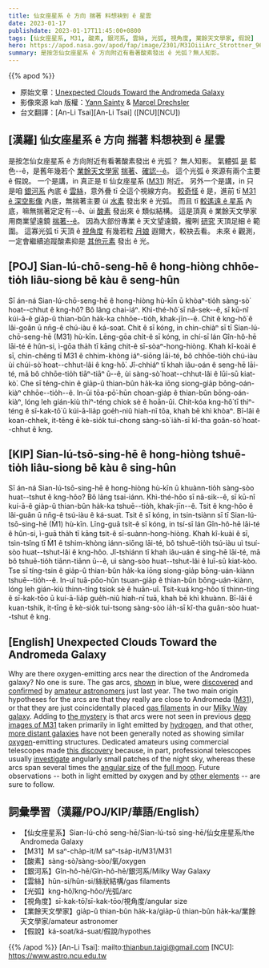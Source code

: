 ```yaml
---
title: 仙女座星系 ê 方向 揣著 料想袂到 ê 星雲
date: 2023-01-17
publishdate: 2023-01-17T11:45:00+0800
tags: [仙女座星系, M31, 酸素, 銀河系, 雲絲, 光弧, 視角度, 業餘天文學家, 假說]
hero: https://apod.nasa.gov/apod/fap/image/2301/M31OiiiArc_Strottner_960.jpg
summary: 是按怎仙女座星系 ê 方向附近有看著酸素發出 ê 光弧？無人知影。
---
```


{{% apod %}}

- 原始文章：[Unexpected Clouds Toward the Andromeda Galaxy](https://apod.nasa.gov/apod/ap230117.html)
- 影像來源 kah 版權：[Yann Sainty](https://www.astrobin.com/users/yann_sainty/) & [Marcel Drechsler](http://www.marcel-drechsler.de/ueber_mich.html)
- 台文翻譯：[An-Li Tsai][An-Li Tsai] ([NCU][NCU])

## [漢羅] 仙女座星系 ê 方向 揣著 料想袂到 ê 星雲
是按怎仙女座星系 ê 方向附近有看著酸素發出 ê 光弧？
無人知影。
氣體弧 [是][shown] 藍色--ê，是舊年幾若个 [業餘天文學家][amateur astronomers] [揣著][discovered]、[確認--ê][confirmed]。
這个光弧 ê 來源有兩个主要 ê 假說。
一个是講，in 真正是 tī 仙女座星系 ([M31][M31]) 附近。
另外一个是講，in 只是咱 [銀河系][Milky Way galaxy] 內底 ê [雲絲][gas filaments]，意外疊 tī 仝這个視線方向。
[較奇怪][the mystery] ê 是，進前 tī [M31 ê 深空影像][deep images of M31] 內底，無揣著主要 ùi [水素][hydrogen] 發出來 ê 光弧。
而且 tī [較遙遠 ê 星系][more distant galaxies] 內底，嘛無揣著定定有--ê、ùi [酸素][oxygen] 發出來 ê 類似結構。
這是頂真 ê 業餘天文學家用商業望遠鏡 [揣著--ê][this discovery]。
因為大部份專業 ê 天文望遠鏡，攏咧 [研究][investigate] 天頂足細 ê 範圍。
這寡光弧 tī 天頂 ê [視角度][angular size] 有幾若粒 [月娘][full moon] 遐爾大，較袂去看。
未來 ê 觀測，一定會繼續追蹤酸素抑是 [其他元素][other elements] 發出 ê 光。


## [POJ] Sian-lú-chō-seng-hē ê hong-hiòng chhōe-tio̍h liâu-siong bē kàu ê seng-hûn
Sī án-ná Sian-lú-chō-seng-hē ê hong-hiòng hù-kīn ū khòaⁿ-tio̍h sàng-sò͘ hoat--chhut ê kng-hô͘?
Bô lâng chai-iáⁿ.
Khì-thé-hô͘ sī nâ-sek--ê, sī kū-nî kúi-ā-ê gia̍p-û thian-bûn ha̍k-ka chhōe--tio̍h, khak-jīn--ê.
Chit ê kng-hô͘ ê lâi-goân ū nn̄g-ê chú-iàu ê ká-soat.
Chit ê sī kóng, in chin-chiàⁿ sī tī Sian-lú-chō-seng-hē (M31) hù-kīn.
Lēng-gōa chi̍t-ê sī kóng, in chí-sī lán Gîn-hô-hē lāi-té ê hûn-si, ì-gōa tha̍h tī kāng chit-ê sī-sòaⁿ-hong-hiòng.
Khah kî-koài ê sī, chìn-chêng tī M31 ê chhim-khòng iáⁿ-siōng lāi-té, bô chhōe-tio̍h chú-iàu ùi chúi-sò͘ hoat--chhut-lâi ê kng-hô͘.
Jî-chhiáⁿ tī khah iâu-oán ê seng-hē lāi-té, mā bô chhōe-tio̍h tiāⁿ-tiāⁿ ū--ê, ùi sàng-sò͘ hoat--chhut-lâi ê lūi-sū kiat-kò͘.
Che sī téng-chin ê gia̍p-û thian-bûn ha̍k-ka iōng siong-gia̍p bōng-oán-kiàⁿ chhōe--tio̍h--ê.
In-ūi tōa-pō͘-hūn choan-gia̍p ê thian-bûn bōng-oán-kiàⁿ, lóng leh gián-kiù thiⁿ-téng chiok sè ê hoān-ûi.
Chit-kóa kng-hô͘ tī thiⁿ-téng ê sī-kak-tō͘ ū kúi-ā-lia̍p goe̍h-niû hiah-nī tōa, khah bē khì khòaⁿ.
Bī-lâi ê koan-chhek, it-tēng ē kè-sio̍k tui-chong sàng-sò͘ ia̍h-sī kî-tha goân-sò͘ hoat--chhut ê kng.

## [KIP] Sian-lú-tsō-sing-hē ê hong-hiòng tshuē-tio̍h liâu-siong bē kàu ê sing-hûn
Sī án-ná Sian-lú-tsō-sing-hē ê hong-hiòng hù-kīn ū khuànn-tio̍h sàng-sòo huat--tshut ê kng-hôo?
Bô lâng tsai-iánn.
Khì-thé-hôo sī nâ-sik--ê, sī kū-nî kuí-ā-ê gia̍p-û thian-bûn ha̍k-ka tshuē--tio̍h, khak-jīn--ê.
Tsit ê kng-hôo ê lâi-guân ū nn̄g-ê tsú-iàu ê ká-suat.
Tsit ê sī kóng, in tsin-tsiànn sī tī Sian-lú-tsō-sing-hē (M̀1) hù-kīn.
Līng-guā tsi̍t-ê sī kóng, in tsí-sī lán Gîn-hô-hē lāi-té ê hûn-si, ì-guā tha̍h tī kāng tsit-ê sī-suànn-hong-hiòng.
Khah kî-kuài ê sī, tsìn-tsîng tī M̀1 ê tshim-khòng iánn-siōng lāi-té, bô tshuē-tio̍h tsú-iàu uì tsuí-sòo huat--tshut-lâi ê kng-hôo.
Jî-tshiánn tī khah iâu-uán ê sing-hē lāi-té, mā bô tshuē-tio̍h tiānn-tiānn ū--ê, uì sàng-sòo huat--tshut-lâi ê luī-sū kiat-kòo.
Tse sī tíng-tsin ê gia̍p-û thian-bûn ha̍k-ka iōng siong-gia̍p bōng-uán-kiànn tshuē--tio̍h--ê.
In-uī tuā-pōo-hūn tsuan-gia̍p ê thian-bûn bōng-uán-kiànn, lóng leh gián-kiù thinn-tíng tsiok sè ê huān-uî.
Tsit-kuá kng-hôo tī thinn-tíng ê sī-kak-tōo ū kuí-ā-lia̍p gue̍h-niû hiah-nī tuā, khah bē khì khuànn.
Bī-lâi ê kuan-tshik, it-tīng ē kè-sio̍k tui-tsong sàng-sòo ia̍h-sī kî-tha guân-sòo huat--tshut ê kng.

## [English] Unexpected Clouds Toward the Andromeda Galaxy

Why are there oxygen-emitting arcs near the direction of the Andromeda galaxy?
No one is sure.
The gas arcs, [shown][shown] in blue, were [discovered][discovered] and [confirmed][confirmed] by [amateur astronomers][amateur astronomers] just last year.
The two main origin hypotheses for the arcs are that they really are close to Andromeda ([M31][M31]), or that they are just coincidentally placed [gas filaments][gas filaments] in our [Milky Way galaxy][Milky Way galaxy].
Adding to [the mystery][the mystery] is that arcs were not seen in previous [deep images of M31][deep images of M31] taken primarily in light emitted by [hydrogen][hydrogen], and that other, [more distant galaxies][more distant galaxies] have not been generally noted as showing similar [oxygen][oxygen]\-emitting structures.
Dedicated amateurs using commercial telescopes made [this discovery][this discovery] because, in part, professional telescopes usually [investigate][investigate] angularly small patches of the night sky, whereas these arcs span several times the [angular size][angular size] of the [full moon][full moon].
Future observations -- both in light emitted by oxygen and by [other elements][other elements] -- are sure to follow.

## 詞彙學習（漢羅/POJ/KIP/華語/English）
- 【仙女座星系】Sian-lú-chō seng-hē/Sian-lú-tsō sing-hē/仙女座星系/the Andromeda Galaxy
- 【M31】M saⁿ-cha̍p-it/M saⁿ-tsa̍p-it/M31/M31
- 【酸素】sàng-sò͘/sàng-sòo/氧/oxygen
- 【銀河系】Gîn-hô-hē/Gîn-hô-hē/銀河系/Milky Way Galaxy
- 【雲絲】hûn-si/hûn-si/絲狀結構/gas filaments
- 【光弧】kng-hô͘/kng-hôo/光弧/arc
- 【視角度】sī-kak-tō͘/sī-kak-tōo/視角度/angular size
- 【業餘天文學家】gia̍p-û thian-bûn ha̍k-ka/gia̍p-û thian-bûn ha̍k-ka/業餘天文學家/amateur astronomer
- 【假說】ká-soat/ká-suat/假說/hypothes


{{% /apod %}}
[An-Li Tsai]: mailto:thianbun.taigi@gmail.com
[NCU]: https://www.astro.ncu.edu.tw

[copyright]: https://apod.nasa.gov/apod/fap/lib/about_apod.html#srapply
[License]: https://creativecommons.org/licenses/by/2.0/


[shown]:https://www.astrobin.com/1d8ivk/
[discovered]:https://youtu.be/TEMXss1Qo4E
[confirmed]:https://iopscience.iop.org/article/10.3847/2515-5172/acaf7e/meta
[amateur astronomers]:https://en.wikipedia.org/wiki/Amateur_astronomy
[M31]:https://apod.nasa.gov/apod/ap220711.html
[gas filaments]:https://apod.nasa.gov/apod/ap010113.html
[Milky Way galaxy]:https://solarsystem.nasa.gov/resources/285/the-milky-way-galaxy/
[the mystery]:https://media.gettyimages.com/id/1145793716/photo/portrait-of-a-cat-against-white-background.jpg?s=612x612&w=0&k=20&c=gxSI9GrKzLiHgaIq6M38hb5-PtzHHMctcLBJSLmiEeM=
[deep images of M31]:https://apod.nasa.gov/apod/ap221024.html
[hydrogen]:https://www.nasa.gov/topics/technology/hydrogen/index.html
[more distant galaxies]:https://apod.nasa.gov/apod/ap110210.html
[oxygen]:https://www.nasa.gov/centers/wstf/testing_and_analysis/oxygen_systems/index.html
[this discovery]:https://www.instagram.com/p/CnMZGfwO639/
[investigate]:https://www.scientificamerican.com/article/a-recently-discovered-gas-cloud-near-andromeda-stumps-astronomers/
[angular size]:https://lco.global/spacebook/sky/using-angles-describe-positions-and-apparent-sizes-objects/
[full moon]:https://apod.nasa.gov/apod/ap200322.html
[other elements]:https://apod.nasa.gov/apod/ap230108.html
